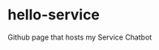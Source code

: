 # hello-service

Github page that hosts my Service Chatbot


<script src="https://cdn.cai.tools.sap/webchat/webchat.js" channelId="d5b61e0c-5fbc-4c26-bc0d-ed8bc24e0387" token="f9dd23219e376e4fbce810a2f65569a0" id="cai-webchat"></script>
